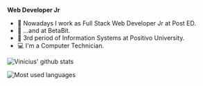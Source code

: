 **Web Developer Jr** 

- 💙 Nowadays I work as Full Stack Web Developer Jr at Post ED. 
- 💚 ...and at BetaBit.
- 📘 3rd period of Information Systems at Positivo University. 
- 💻 I'm a Computer Technician. 

![Vinícius' github stats](https://github-readme-stats.vercel.app/api/?username=viniciusgugelmin&show_icons=true&title_color=fff&icon_color=0be3dc&text_color=9f9f9f&bg_color=151515) 

![Most used languages](https://github-readme-stats.vercel.app/api/top-langs/?username=viniciusgugelmin&layout=compact)
